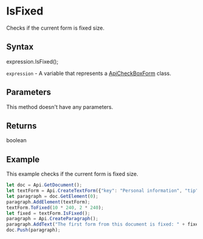 # IsFixed

Checks if the current form is fixed size.

## Syntax

expression.IsFixed();

`expression` - A variable that represents a [ApiCheckBoxForm](../ApiCheckBoxForm.md) class.

## Parameters

This method doesn't have any parameters.

## Returns

boolean

## Example

This example checks if the current form is fixed size.

```javascript
let doc = Api.GetDocument();
let textForm = Api.CreateTextForm({"key": "Personal information", "tip": "Enter your first name", "required": true, "placeholder": "First name", "comb": true, "maxCharacters": 10, "cellWidth": 3, "multiLine": false, "autoFit": false});
let paragraph = doc.GetElement(0);
paragraph.AddElement(textForm);
textForm.ToFixed(10 * 240, 2 * 240);
let fixed = textForm.IsFixed();
paragraph = Api.CreateParagraph();
paragraph.AddText("The first form from this document is fixed: " + fixed);
doc.Push(paragraph);
```

